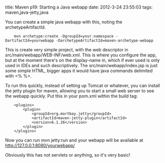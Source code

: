 title: Maven p19: Starting a Java webapp
date: 2012-3-24 23:55:03
tags: maven,java-jetty,java

You can create a simple java webapp with this, noting the archetypeArtifactId.

		mvn archetype:create -DgroupId=your.namespace -DartifactId=yourwebapp -DarchetypeArtifactId=maven-archetype-webapp

This is create very simple project, with the web descriptor in src/main/webapp/WEB-INF/web.xml. This is where you configure the app, but at the moment there's on the display-name in, which if ever used is only used in IDEs and such descriptively. The src/main/webapp/index.jsp is just some simple HTML, bigger apps it would have java commands delimited with &lt;% %&gt;.

To run this quickly, instead of setting up Tomcat or whatever, you can install the jetty plugin for maven, allowing you to start a small web server to see the webapp quickly. Put this in your pom.xml within the build tag:

		<plugins>
			<plugin>
				<groupId>org.mortbay.jetty</groupId>
				<artifactId>maven-jetty-plugin</artifactId>
				<version>6.1.26</version>
			</plugin>
		</plugins>

Now you can run mvn jetty:run and your webapp will be available at http://127.0.0.1:8080/yourwebapp/

Obviously this has not servlets or anything, so it's very basic!
